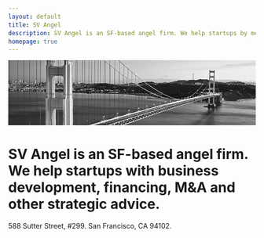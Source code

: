 ```yaml
---
layout: default
title: SV Angel
description: SV Angel is an SF-based angel firm. We help startups by mentoring, business development, fundraising, M&A and other strategic advice.
homepage: true
---
```


<img src="/i/bridge.png" alt="Golden Gate Bridge" class="front-page-image">

<h1 class="statement">
  <span class="company-name">SV Angel</span> is an SF-based angel firm. We help startups with business development, financing, M&amp;A and other strategic advice.
</h1>


<p id="address">588 Sutter Street, #299. San Francisco, CA 94102.</p>
